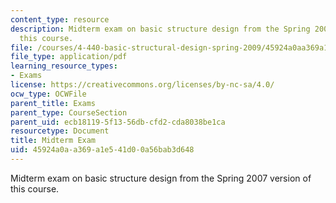 ```yaml
---
content_type: resource
description: Midterm exam on basic structure design from the Spring 2007 version of
  this course.
file: /courses/4-440-basic-structural-design-spring-2009/45924a0aa369a1e541d00a56bab3d648_MIT4_440s09_exam01_2007.pdf
file_type: application/pdf
learning_resource_types:
- Exams
license: https://creativecommons.org/licenses/by-nc-sa/4.0/
ocw_type: OCWFile
parent_title: Exams
parent_type: CourseSection
parent_uid: ecb18119-5f13-56db-cfd2-cda8038be1ca
resourcetype: Document
title: Midterm Exam
uid: 45924a0a-a369-a1e5-41d0-0a56bab3d648
---
```

Midterm exam on basic structure design from the Spring 2007 version of this course.